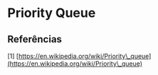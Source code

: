 # Priority Queue

## Referências

\[1] [https://en.wikipedia.org/wiki/Priority\_queue](https://en.wikipedia.org/wiki/Priority\_queue)

